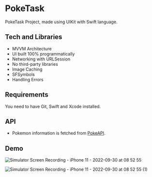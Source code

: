 # PokeTask

PokeTask Project, made using UIKit with Swift language.


## Tech and Libraries

 - MVVM Architecture
 - UI built 100% programmatically
 - Networking with URLSession
 - No third-party libraries
 - Image Caching
 - SFSymbols
 - Handling Errors


## Requirements
You need to have Git, Swift and Xcode installed.

## API

- Pokemon information is fetched from [PokeAPI](https://pokeapi.co/). 

## Demo

![Simulator Screen Recording - iPhone 11 - 2022-09-30 at 08 52 55](https://user-images.githubusercontent.com/106486885/193201633-a4d4c67e-a8db-480b-b348-16777033be1d.gif)



![Simulator Screen Recording - iPhone 11 - 2022-09-30 at 08 52 55 (1)](https://user-images.githubusercontent.com/106486885/193202083-3cd0de8d-c054-43bf-bb30-fcd93fc122de.gif)


